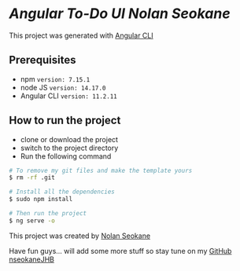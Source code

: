 # ***Angular To-Do UI Nolan Seokane***

This project was generated with [Angular CLI](https://github.com/angular/angular-cli)

## **Prerequisites**
- npm `version: 7.15.1`
- node JS `version: 14.17.0`
- Angular CLI `version: 11.2.11`

## **How to run the project**

- clone or download the project <br>
- switch to the project directory <br>
- Run the following command

```bash
# To remove my git files and make the template yours
$ rm -rf .git

# Install all the dependencies
$ sudo npm install

# Then run the project
$ ng serve -o
```

This project was created by [Nolan Seokane](https://za.linkedin.com/in/nolan-seokane-6467a312a)

Have fun guys... will add some more stuff so stay tune on my [GitHub nseokaneJHB](https://github.com/nseokaneJHB)
